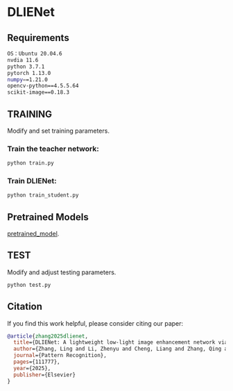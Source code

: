

# DLIENet

## Requirements

```bash
OS：Ubuntu 20.04.6
nvdia 11.6
python 3.7.1  
pytorch 1.13.0  
numpy==1.21.0  
opencv-python==4.5.5.64  
scikit-image==0.18.3  
```


## TRAINING

Modify and set training parameters.

### Train the teacher network:

```bash
python train.py
```
### Train DLIENet:

```bash
python train_student.py
```


## Pretrained Models

[pretrained_model](https://pan.baidu.com/s/1hrLHEqCxJE3PSUEg01nf8g?pwd=ccpg).


## TEST

Modify and adjust testing parameters.

```bash
python test.py
```


## Citation

If you find this work helpful, please consider citing our paper:

```bibtex
@article{zhang2025dlienet,
  title={DLIENet: A lightweight low-light image enhancement network via knowledge distillation},
  author={Zhang, Ling and Li, Zhenyu and Cheng, Liang and Zhang, Qing and Liu, Zheng and Zhang, Xiaolong and Xiao, Chunxia},
  journal={Pattern Recognition},
  pages={111777},
  year={2025},
  publisher={Elsevier}
}


